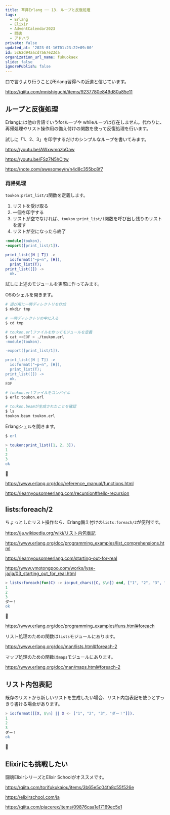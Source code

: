 ```yaml
---
title: 草莽Erlang ── 13. ループと反復処理
tags:
  - Erlang
  - Elixir
  - AdventCalendar2023
  - 闘魂
  - アドハラ
private: false
updated_at: '2023-01-16T01:23:22+09:00'
id: 5c62d94aacd7a67e23da
organization_url_name: fukuokaex
slide: false
ignorePublish: false
---
```

口で言うより行うことがErlang習得への近道と信じています。

https://qiita.com/mnishiguchi/items/9237780e849d80a85e11

## ループと反復処理

Erlangには他の言語でいうforループや whileループは存在しません。代わりに、再帰処理やリスト操作用の備え付けの関数を使って反復処理を行います。

試しに「1、2、3」を印字するだけのシンプルなループを書いてみます。

https://youtu.be/AWxwmqzbOaw

https://youtu.be/FSz7N5hCltw

https://note.com/awesomey/n/n4d8c355bc8f7

### 再帰処理

`toukon:print_list/1`関数を定義します。

1. リストを受け取る
2. 一個を印字する
3. リストが空でなければ、`toukon:print_list/1`関数を呼び出し残りのリストを渡す
4. リストが空になったら終了

```erlang
-module(toukon).
-export([print_list/1]).

print_list([H | T]) ->
  io:format("~p~n", [H]),
  print_list(T);
print_list([]) ->
  ok.
```

試しに上述のモジュールを実際に作ってみます。

OSのシェルを開きます。

```bash
# 遊び用に一時ディレクトリを作成
$ mkdir tmp

# 一時ディレクトリの中に入る
$ cd tmp

# toukon.erlファイルを作ってモジュールを定義
$ cat <<EOF > ./toukon.erl
-module(toukon).

-export([print_list/1]).

print_list([H | T]) ->
  io:format("~p~n", [H]),
  print_list(T);
print_list([]) ->
  ok.
EOF

# toukon.erlファイルをコンパイル
$ erlc toukon.erl

# toukon.beamが生成されたことを確認
$ ls
toukon.beam toukon.erl
```

Erlangシェルを開きます。

```erlang
$ erl

> toukon:print_list([1, 2, 3]).
1
2
3
ok
```

:tada:

https://www.erlang.org/doc/reference_manual/functions.html 

https://learnyousomeerlang.com/recursion#hello-recursion

## lists:foreach/2

ちょっとしたリスト操作なら、Erlang備え付けの`lists:foreach/2`が便利です。

https://ja.wikipedia.org/wiki/リスト内包表記

https://www.erlang.org/doc/programming_examples/list_comprehensions.html

https://learnyousomeerlang.com/starting-out-for-real

https://www.ymotongpoo.com/works/lyse-ja/ja/03_starting_out_for_real.html

```erlang
> lists:foreach(fun(C) -> io:put_chars([C, $\n]) end, ["1", "2", "3", "ダー！"]).
1
2
3
ダー！
ok
```

:tada:

https://www.erlang.org/doc/programming_examples/funs.html#foreach

リスト処理のための関数は`lists`モジュールにあります。

https://www.erlang.org/doc/man/lists.html#foreach-2

マップ処理のための関数は`maps`モジュールにあります。

https://www.erlang.org/doc/man/maps.html#foreach-2

## リスト内包表記

既存のリストから新しいリストを生成したい場合、リスト内包表記を使うとすっきり書ける場合があります。

```erlang
> io:format([[X, $\n] || X <- ["1", "2", "3", "ダー！"]]).
1
2
3
ダー！
ok
```

:tada:

## Elixirにも挑戦したい

闘魂ElixirシリーズとElixir Schoolがオススメです。

https://qiita.com/torifukukaiou/items/3b65e5c04fa8c55f526e

https://elixirschool.com/ja

https://qiita.com/piacerex/items/09876caa1e17169ec5e1

